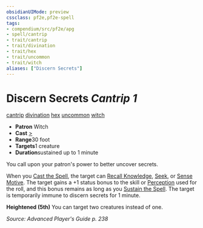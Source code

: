```yaml
---
obsidianUIMode: preview
cssclass: pf2e,pf2e-spell
tags:
- compendium/src/pf2e/apg
- spell/cantrip
- trait/cantrip
- trait/divination
- trait/hex
- trait/uncommon
- trait/witch
aliases: ["Discern Secrets"]
---
```

# Discern Secrets *Cantrip 1*   
[cantrip](../../rules/traits/cantrip.md)  [divination](../../rules/traits/divination.md)  [hex](../../rules/traits/hex-apg.md)  [uncommon](../../rules/traits/uncommon.md)  [witch](../../rules/traits/witch-apg.md)  

- **Patron** Witch
- **Cast** [>](../../rules/core-rulebook/chapter-9-playing-the-game.md#Actions "Single Action") 
- **Range**30 foot
- **Targets**1 creature
- **Duration**sustained up to 1 minute

You call upon your patron's power to better uncover secrets.

When you [Cast the Spell](../../rules/actions/cast-a-spell.md), the target can [Recall Knowledge](../../rules/actions/recall-knowledge.md), [Seek](../../rules/actions/seek.md), or [Sense Motive](../../rules/actions/sense-motive.md). The target gains a +1 status bonus to the skill or [Perception](../skills.md#Perception) used for the roll, and this bonus remains as long as you [Sustain the Spell](../../rules/actions/sustain-a-spell.md). The target is temporarily immune to discern secrets for 1 minute.

**Heightened (5th)** You can target two creatures instead of one.

*Source: Advanced Player's Guide p. 238*